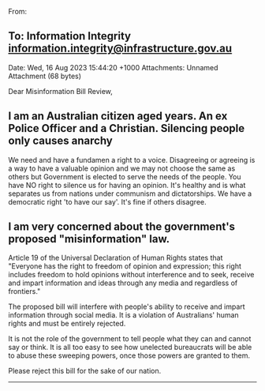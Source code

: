 From:
## To: Information Integrity <information.integrity@infrastructure.gov.au>
Date: Wed, 16 Aug 2023 15:44:20 +1000
Attachments: Unnamed Attachment (68 bytes)

Dear Misinformation Bill Review,

## I am an Australian citizen aged years. An ex Police Officer and a Christian. Silencing people only causes anarchy
We need and have a fundamen a right to a voice. Disagreeing or agreeing is a way to have a valuable opinion and
we may not choose the same as others but Government is elected to serve the needs of the people. You have NO
right to silence us for having an opinion. It's healthy and is what separates us from nations under communism and
dictatorships. We have a democratic right 'to have our say'. It's fine if others disagree.

## I am very concerned about the government's proposed "misinformation" law.

Article 19 of the Universal Declaration of Human Rights states that "Everyone has the right to freedom of opinion and
expression; this right includes freedom to hold opinions without interference and to seek, receive and impart
information and ideas through any media and regardless of frontiers."

The proposed bill will interfere with people's ability to receive and impart information through social media. It is a
violation of Australians' human rights and must be entirely rejected.

It is not the role of the government to tell people what they can and cannot say or think. It is all too easy to see how
unelected bureaucrats will be able to abuse these sweeping powers, once those powers are granted to them.

Please reject this bill for the sake of our nation.


-----

